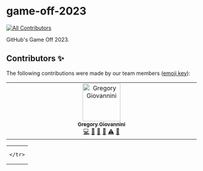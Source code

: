 # game-off-2023
<!-- ALL-CONTRIBUTORS-BADGE:START - Do not remove or modify this section -->
[![All Contributors](https://img.shields.io/badge/all_contributors-1-orange.svg?style=flat-square)](#contributors-)
<!-- ALL-CONTRIBUTORS-BADGE:END -->
GitHub's Game Off 2023.


## Contributors ✨

The following contributions were made by our team members ([emoji key](https://allcontributors.org/docs/en/emoji-key)):
<!-- ALL-CONTRIBUTORS-LIST:START - Do not remove or modify this section -->
<!-- prettier-ignore-start -->
<!-- markdownlint-disable -->
<table>
  <tbody>
    <tr>
      <td align="center" valign="top" width="14.28%"><a href="https://github.com/greg300"><img src="https://avatars.githubusercontent.com/u/36485898?v=4?s=100" width="100px;" alt="Gregory Giovannini"/><br /><sub><b>Gregory Giovannini</b></sub></a><br /><a href="https://github.com/greg300/game-off-2023/commits?author=greg300" title="Code">💻</a> <a href="#projectManagement-greg300" title="Project Management">📆</a> <a href="#design-greg300" title="Design">🎨</a> <a href="#ideas-greg300" title="Ideas, Planning, & Feedback">🤔</a> <a href="https://github.com/greg300/game-off-2023/commits?author=greg300" title="Tests">⚠️</a> <a href="https://github.com/greg300/game-off-2023/pulls?q=is%3Apr+reviewed-by%3Agreg300" title="Reviewed Pull Requests">👀</a></td>
    </tr>
  </tbody>
</table>

<!-- markdownlint-restore -->
<!-- prettier-ignore-end -->

<!-- ALL-CONTRIBUTORS-LIST:END -->

<!-- ALL-CONTRIBUTORS-LIST:START - Do not remove or modify this section -->
<!-- prettier-ignore-start -->
<!-- markdownlint-disable -->
<table>
  <tbody>
    <tr>
      <td </td>
      
    </tr>
  </tbody>
</table>
